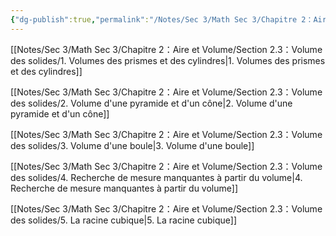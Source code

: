 ```yaml
---
{"dg-publish":true,"permalink":"/Notes/Sec 3/Math Sec 3/Chapitre 2：Aire et Volume/Section 2.3：Volume des solides/"}
---
```



[[Notes/Sec 3/Math Sec 3/Chapitre 2：Aire et Volume/Section 2.3：Volume des solides/1. Volumes des prismes et des cylindres\|1. Volumes des prismes et des cylindres]]

[[Notes/Sec 3/Math Sec 3/Chapitre 2：Aire et Volume/Section 2.3：Volume des solides/2. Volume d'une pyramide et d'un cône\|2. Volume d'une pyramide et d'un cône]]

[[Notes/Sec 3/Math Sec 3/Chapitre 2：Aire et Volume/Section 2.3：Volume des solides/3. Volume d'une boule\|3. Volume d'une boule]]

[[Notes/Sec 3/Math Sec 3/Chapitre 2：Aire et Volume/Section 2.3：Volume des solides/4. Recherche de mesure manquantes à partir du volume\|4. Recherche de mesure manquantes à partir du volume]]

[[Notes/Sec 3/Math Sec 3/Chapitre 2：Aire et Volume/Section 2.3：Volume des solides/5. La racine cubique\|5. La racine cubique]]